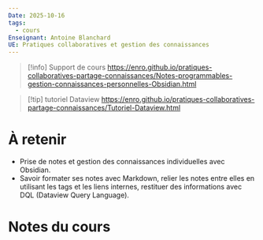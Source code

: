 ```yaml
---
Date: 2025-10-16
tags:
  - cours
Enseignant: Antoine Blanchard
UE: Pratiques collaboratives et gestion des connaissances
---
```

> [!info] Support de cours
> https://enro.github.io/pratiques-collaboratives-partage-connaissances/Notes-programmables-gestion-connaissances-personnelles-Obsidian.html

> [!tip] tutoriel Dataview
> https://enro.github.io/pratiques-collaboratives-partage-connaissances/Tutoriel-Dataview.html

# À retenir
- Prise de notes et gestion des connaissances individuelles avec Obsidian. 
- Savoir formater ses notes avec Markdown, relier les notes entre elles en utilisant les tags et les liens internes, restituer des informations avec DQL (Dataview Query Language).
# Notes du cours 